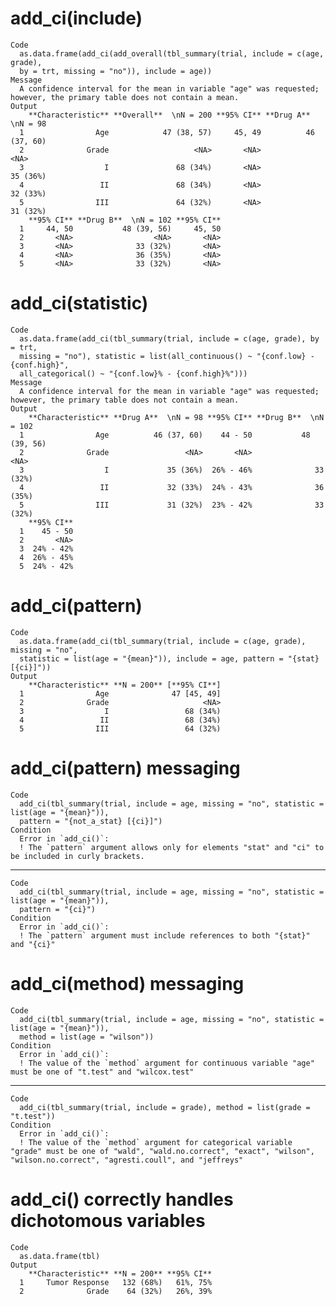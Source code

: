 # add_ci(include)

    Code
      as.data.frame(add_ci(add_overall(tbl_summary(trial, include = c(age, grade),
      by = trt, missing = "no")), include = age))
    Message
      A confidence interval for the mean in variable "age" was requested; however, the primary table does not contain a mean.
    Output
        **Characteristic** **Overall**  \nN = 200 **95% CI** **Drug A**  \nN = 98
      1                Age            47 (38, 57)     45, 49          46 (37, 60)
      2              Grade                   <NA>       <NA>                 <NA>
      3                  I               68 (34%)       <NA>             35 (36%)
      4                 II               68 (34%)       <NA>             32 (33%)
      5                III               64 (32%)       <NA>             31 (32%)
        **95% CI** **Drug B**  \nN = 102 **95% CI**
      1     44, 50           48 (39, 56)     45, 50
      2       <NA>                  <NA>       <NA>
      3       <NA>              33 (32%)       <NA>
      4       <NA>              36 (35%)       <NA>
      5       <NA>              33 (32%)       <NA>

# add_ci(statistic)

    Code
      as.data.frame(add_ci(tbl_summary(trial, include = c(age, grade), by = trt,
      missing = "no"), statistic = list(all_continuous() ~ "{conf.low} - {conf.high}",
      all_categorical() ~ "{conf.low}% - {conf.high}%")))
    Message
      A confidence interval for the mean in variable "age" was requested; however, the primary table does not contain a mean.
    Output
        **Characteristic** **Drug A**  \nN = 98 **95% CI** **Drug B**  \nN = 102
      1                Age          46 (37, 60)    44 - 50           48 (39, 56)
      2              Grade                 <NA>       <NA>                  <NA>
      3                  I             35 (36%)  26% - 46%              33 (32%)
      4                 II             32 (33%)  24% - 43%              36 (35%)
      5                III             31 (32%)  23% - 42%              33 (32%)
        **95% CI**
      1    45 - 50
      2       <NA>
      3  24% - 42%
      4  26% - 45%
      5  24% - 42%

# add_ci(pattern)

    Code
      as.data.frame(add_ci(tbl_summary(trial, include = c(age, grade), missing = "no",
      statistic = list(age = "{mean}")), include = age, pattern = "{stat} [{ci}]"))
    Output
        **Characteristic** **N = 200** [**95% CI**]
      1                Age              47 [45, 49]
      2              Grade                     <NA>
      3                  I                 68 (34%)
      4                 II                 68 (34%)
      5                III                 64 (32%)

# add_ci(pattern) messaging

    Code
      add_ci(tbl_summary(trial, include = age, missing = "no", statistic = list(age = "{mean}")),
      pattern = "{not_a_stat} [{ci}]")
    Condition
      Error in `add_ci()`:
      ! The `pattern` argument allows only for elements "stat" and "ci" to be included in curly brackets.

---

    Code
      add_ci(tbl_summary(trial, include = age, missing = "no", statistic = list(age = "{mean}")),
      pattern = "{ci}")
    Condition
      Error in `add_ci()`:
      ! The `pattern` argument must include references to both "{stat}" and "{ci}"

# add_ci(method) messaging

    Code
      add_ci(tbl_summary(trial, include = age, missing = "no", statistic = list(age = "{mean}")),
      method = list(age = "wilson"))
    Condition
      Error in `add_ci()`:
      ! The value of the `method` argument for continuous variable "age" must be one of "t.test" and "wilcox.test"

---

    Code
      add_ci(tbl_summary(trial, include = grade), method = list(grade = "t.test"))
    Condition
      Error in `add_ci()`:
      ! The value of the `method` argument for categorical variable "grade" must be one of "wald", "wald.no.correct", "exact", "wilson", "wilson.no.correct", "agresti.coull", and "jeffreys"

# add_ci() correctly handles dichotomous variables

    Code
      as.data.frame(tbl)
    Output
        **Characteristic** **N = 200** **95% CI**
      1     Tumor Response   132 (68%)   61%, 75%
      2              Grade    64 (32%)   26%, 39%

